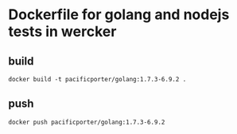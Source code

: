 # Dockerfile for golang and nodejs tests in wercker

## build

```
docker build -t pacificporter/golang:1.7.3-6.9.2 .
```

## push

```
docker push pacificporter/golang:1.7.3-6.9.2
```
